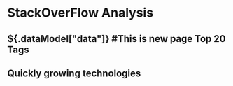 StackOverFlow Analysis
======================

${.dataModel["data"]}
#This is new page
Top 20 Tags 
------------
<canvas id="top20tags" width="800" height="400"></canvas> 


Quickly growing technologies
-----------------------------
<canvas id="popularityChange" width="800" height="400"></canvas>
<script src="sfo.js"></script>
